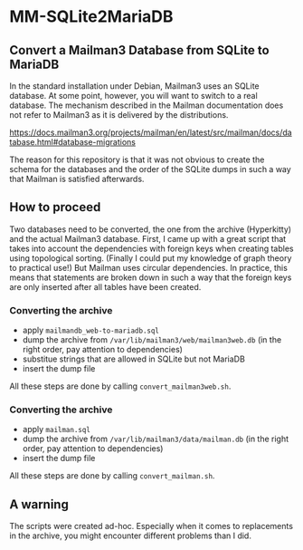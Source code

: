 # MM-SQLite2MariaDB
## Convert a Mailman3 Database from SQLite to MariaDB

In the standard installation under Debian, Mailman3 uses an SQLite database. At some point, however, you will want to switch to a real database. The mechanism described in the Mailman documentation does not refer to Mailman3 as it is delivered by the distributions.

https://docs.mailman3.org/projects/mailman/en/latest/src/mailman/docs/database.html#database-migrations

The reason for this repository is that it was not obvious to create the schema for the databases and the order of the SQLite dumps in such a way that Mailman is satisfied afterwards.

## How to proceed

Two databases need to be converted, the one from the archive (Hyperkitty) and the actual Mailman3 database. First, I came up with a great script that takes into account the dependencies with foreign keys when creating tables using topological sorting. (Finally I could put my knowledge of graph theory to practical use!) But Mailman uses circular dependencies. In practice, this means that statements are broken down in such a way that the foreign keys are only inserted after all tables have been created.

### Converting the archive
* apply `mailmandb_web-to-mariadb.sql`
* dump the archive from `/var/lib/mailman3/web/mailman3web.db` (in the right order, pay attention to dependencies)
* substitue strings that are allowed in SQLite but not MariaDB
* insert the dump file

All these steps are done by calling `convert_mailman3web.sh`.

### Converting the archive
* apply `mailman.sql`
* dump the archive from `/var/lib/mailman3/data/mailman.db` (in the right order, pay attention to dependencies)
* insert the dump file

All these steps are done by calling `convert_mailman.sh`.

## A warning

The scripts were created ad-hoc. Especially when it comes to replacements in the archive, you might encounter different problems than I did.

